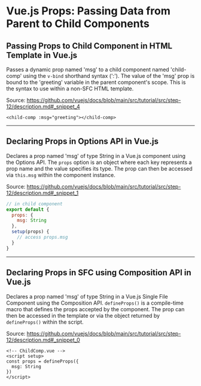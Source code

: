 # Vue.js Props: Passing Data from Parent to Child Components

## Passing Props to Child Component in HTML Template in Vue.js

Passes a dynamic prop named 'msg' to a child component named 'child-comp' using the `v-bind` shorthand syntax (':'). The value of the 'msg' prop is bound to the 'greeting' variable in the parent component's scope. This is the syntax to use within a non-SFC HTML template.

Source: https://github.com/vuejs/docs/blob/main/src/tutorial/src/step-12/description.md#_snippet_4

```vue-html
<child-comp :msg="greeting"></child-comp>
```

---

## Declaring Props in Options API in Vue.js

Declares a prop named 'msg' of type String in a Vue.js component using the Options API. The `props` option is an object where each key represents a prop name and the value specifies its type. The prop can then be accessed via `this.msg` within the component instance.

Source: https://github.com/vuejs/docs/blob/main/src/tutorial/src/step-12/description.md#_snippet_1

```javascript
// in child component
export default {
  props: {
    msg: String
  },
  setup(props) {
    // access props.msg
  }
}
```

---

## Declaring Props in SFC using Composition API in Vue.js

Declares a prop named 'msg' of type String in a Vue.js Single File Component using the Composition API. `defineProps()` is a compile-time macro that defines the props accepted by the component. The prop can then be accessed in the template or via the object returned by `defineProps()` within the script.

Source: https://github.com/vuejs/docs/blob/main/src/tutorial/src/step-12/description.md#_snippet_0

```vue
<!-- ChildComp.vue -->
<script setup>
const props = defineProps({
  msg: String
})
</script>
```
